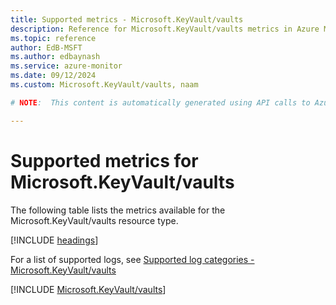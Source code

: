 ```yaml
---
title: Supported metrics - Microsoft.KeyVault/vaults
description: Reference for Microsoft.KeyVault/vaults metrics in Azure Monitor.
ms.topic: reference
author: EdB-MSFT
ms.author: edbaynash
ms.service: azure-monitor
ms.date: 09/12/2024
ms.custom: Microsoft.KeyVault/vaults, naam

# NOTE:  This content is automatically generated using API calls to Azure. Any edits made on these files will be overwritten in the next run of the script. 

---
```


  
# Supported metrics for Microsoft.KeyVault/vaults
  
The following table lists the metrics available for the Microsoft.KeyVault/vaults resource type.  
  
  
[!INCLUDE [headings](~/reusable-content/ce-skilling/azure/includes/azure-monitor/reference/metrics/metrics-headings.md)]  
  
  
  
For a list of supported logs, see [Supported log categories - Microsoft.KeyVault/vaults](../supported-logs/microsoft-keyvault-vaults-logs.md)  
  
 

[!INCLUDE [Microsoft.KeyVault/vaults](~/reusable-content/ce-skilling/azure/includes/azure-monitor/reference/metrics/microsoft-keyvault-vaults-metrics-include.md)]  

